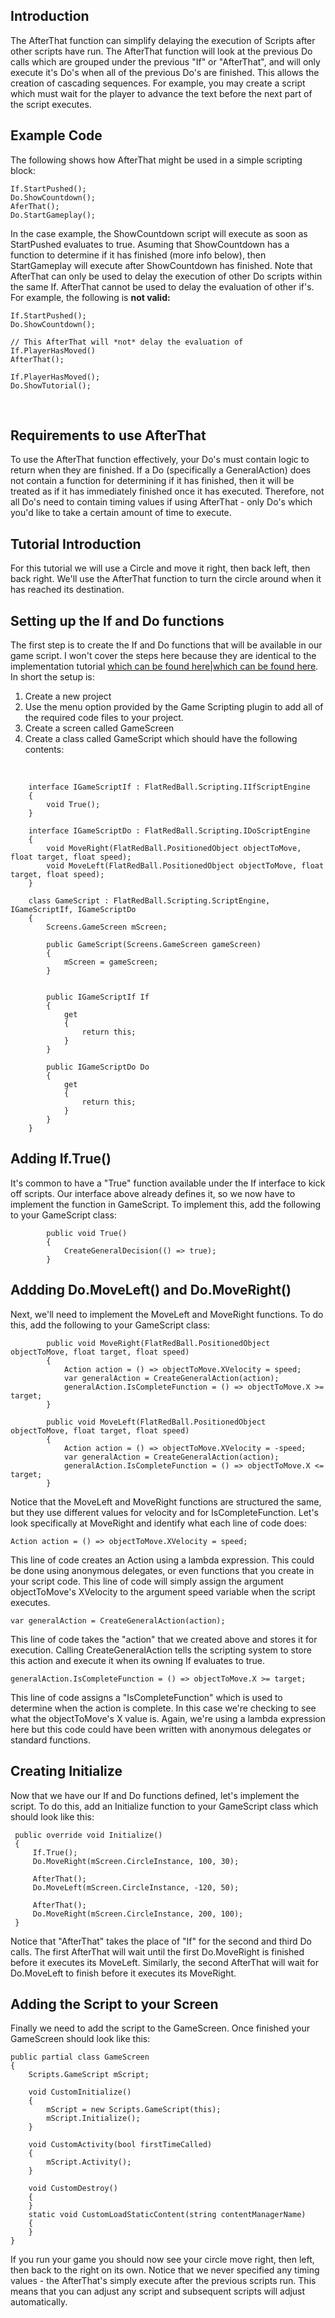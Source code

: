 ## Introduction

The AfterThat function can simplify delaying the execution of Scripts after other scripts have run. The AfterThat function will look at the previous Do calls which are grouped under the previous "If" or "AfterThat", and will only execute it's Do's when all of the previous Do's are finished. This allows the creation of cascading sequences. For example, you may create a script which must wait for the player to advance the text before the next part of the script executes.

## Example Code

The following shows how AfterThat might be used in a simple scripting block:

``` lang:c#
If.StartPushed();
Do.ShowCountdown();
AferThat();
Do.StartGameplay();
```

In the case example, the ShowCountdown script will execute as soon as StartPushed evaluates to true. Asuming that ShowCountdown has a function to determine if it has finished (more info below), then StartGameplay will execute after ShowCountdown has finished. Note that AfterThat can only be used to delay the execution of other Do scripts within the same If. AfterThat cannot be used to delay the evaluation of other if's. For example, the following is **not valid:**

``` lang:c#
If.StartPushed();
Do.ShowCountdown();

// This AfterThat will *not* delay the evaluation of If.PlayerHasMoved()
AfterThat();

If.PlayerHasMoved();
Do.ShowTutorial();
```

 

## Requirements to use AfterThat

To use the AfterThat function effectively, your Do's must contain logic to return when they are finished. If a Do (specifically a GeneralAction) does not contain a function for determining if it has finished, then it will be treated as if it has immediately finished once it has executed. Therefore, not all Do's need to contain timing values if using AfterThat - only Do's which you'd like to take a certain amount of time to execute.

## Tutorial Introduction

For this tutorial we will use a Circle and move it right, then back left, then back right. We'll use the AfterThat function to turn the circle around when it has reached its destination.

## Setting up the If and Do functions

The first step is to create the If and Do functions that will be available in our game script. I won't cover the steps here because they are identical to the implementation tutorial [which can be found here\|which can be found here](/frb/docs/index.php?title=Glue:GlueVault:Component_Pages:Game_Scripting_Plugin:Implementation_Tutorial.md "Glue:GlueVault:Component Pages:Game Scripting Plugin:Implementation Tutorial"). In short the setup is:

1.  Create a new project
2.  Use the menu option provided by the Game Scripting plugin to add all of the required code files to your project.
3.  Create a screen called GameScreen
4.  Create a class called GameScript which should have the following contents:

&nbsp;

        interface IGameScriptIf : FlatRedBall.Scripting.IIfScriptEngine
        {
            void True();
        }

        interface IGameScriptDo : FlatRedBall.Scripting.IDoScriptEngine
        {
            void MoveRight(FlatRedBall.PositionedObject objectToMove, float target, float speed);
            void MoveLeft(FlatRedBall.PositionedObject objectToMove, float target, float speed);
        }

        class GameScript : FlatRedBall.Scripting.ScriptEngine, IGameScriptIf, IGameScriptDo
        {
            Screens.GameScreen mScreen;

            public GameScript(Screens.GameScreen gameScreen)
            {
                mScreen = gameScreen;
            }


            public IGameScriptIf If
            {
                get
                {
                    return this;
                }
            }

            public IGameScriptDo Do
            {
                get
                {
                    return this;
                }
            }
        }

## Adding If.True()

It's common to have a "True" function available under the If interface to kick off scripts. Our interface above already defines it, so we now have to implement the function in GameScript. To implement this, add the following to your GameScript class:

            public void True()
            {
                CreateGeneralDecision(() => true);
            }

## Addding Do.MoveLeft() and Do.MoveRight()

Next, we'll need to implement the MoveLeft and MoveRight functions. To do this, add the following to your GameScript class:

            public void MoveRight(FlatRedBall.PositionedObject objectToMove, float target, float speed)
            {
                Action action = () => objectToMove.XVelocity = speed;
                var generalAction = CreateGeneralAction(action);
                generalAction.IsCompleteFunction = () => objectToMove.X >= target;
            }

            public void MoveLeft(FlatRedBall.PositionedObject objectToMove, float target, float speed)
            {
                Action action = () => objectToMove.XVelocity = -speed;
                var generalAction = CreateGeneralAction(action);
                generalAction.IsCompleteFunction = () => objectToMove.X <= target;
            }

Notice that the MoveLeft and MoveRight functions are structured the same, but they use different values for velocity and for IsCompleteFunction. Let's look specifically at MoveRight and identify what each line of code does:

    Action action = () => objectToMove.XVelocity = speed;

This line of code creates an Action using a lambda expression. This could be done using anonymous delegates, or even functions that you create in your script code. This line of code will simply assign the argument objectToMove's XVelocity to the argument speed variable when the script executes.

    var generalAction = CreateGeneralAction(action);

This line of code takes the "action" that we created above and stores it for execution. Calling CreateGeneralAction tells the scripting system to store this action and execute it when its owning If evaluates to true.

    generalAction.IsCompleteFunction = () => objectToMove.X >= target;

This line of code assigns a "IsCompleteFunction" which is used to determine when the action is complete. In this case we're checking to see what the objectToMove's X value is. Again, we're using a lambda expression here but this code could have been written with anonymous delegates or standard functions.

## Creating Initialize

Now that we have our If and Do functions defined, let's implement the script. To do this, add an Initialize function to your GameScript class which should look like this:

     public override void Initialize()
     {
         If.True();
         Do.MoveRight(mScreen.CircleInstance, 100, 30);

         AfterThat();
         Do.MoveLeft(mScreen.CircleInstance, -120, 50);

         AfterThat();
         Do.MoveRight(mScreen.CircleInstance, 200, 100);
     }

Notice that "AfterThat" takes the place of "If" for the second and third Do calls. The first AfterThat will wait until the first Do.MoveRight is finished before it executes its MoveLeft. Similarly, the second AfterThat will wait for Do.MoveLeft to finish before it executes its MoveRight.

## Adding the Script to your Screen

Finally we need to add the script to the GameScreen. Once finished your GameScreen should look like this:

    public partial class GameScreen
    {
        Scripts.GameScript mScript;

        void CustomInitialize()
        {
            mScript = new Scripts.GameScript(this);
            mScript.Initialize();
        }

        void CustomActivity(bool firstTimeCalled)
        {
            mScript.Activity();
        }

        void CustomDestroy()
        {
        }
        static void CustomLoadStaticContent(string contentManagerName)
        {
        }
    }

If you run your game you should now see your circle move right, then left, then back to the right on its own. Notice that we never specified any timing values - the AfterThat's simply execute after the previous scripts run. This means that you can adjust any script and subsequent scripts will adjust automatically.
